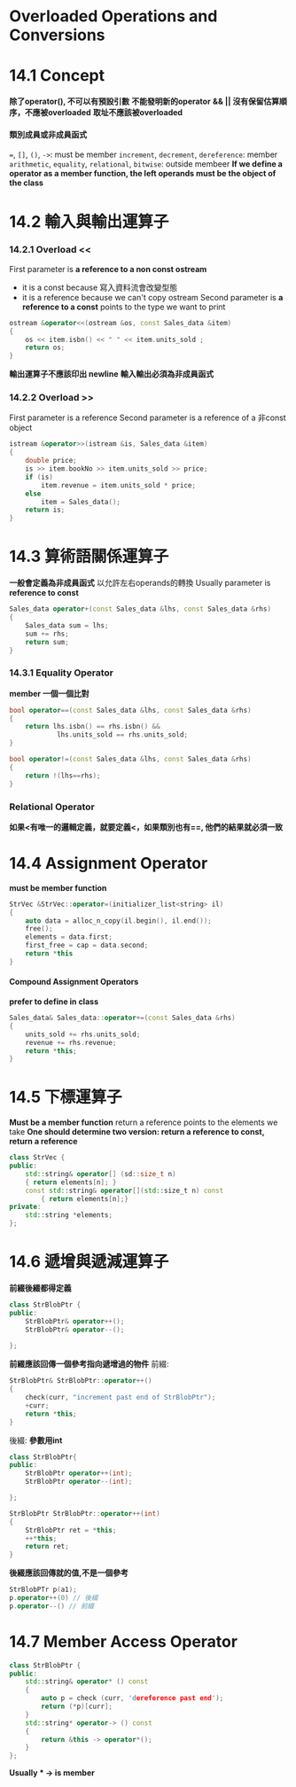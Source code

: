 # Overloaded Operations and Conversions
# 14.1 Concept
**除了operator(), 不可以有預設引數**
**不能發明新的operator**
**&& || 沒有保留估算順序，不應被overloaded**
**取址不應該被overloaded**
#### 類別成員或非成員函式
`=`, `[]`, `()`, `->`: must be member
`increment`, `decrement`, `dereference`: member
`arithmetic`, `equality`, `relational`, `bitwise`: outside membeer
**If we define a operator as a member function, the left operands must be the object of the class**
# 14.2 輸入與輸出運算子
### 14.2.1 Overload <<
First parameter is **a reference to a non const ostream**
- it is a const because 寫入資料流會改變型態 
- it is a reference because we can't copy ostream
Second parameter is **a reference to a const** points to the type we want to print

```cpp
ostream &operator<<(ostream &os, const Sales_data &item)
{
    os << item.isbn() << " " << item.units_sold ;
    return os;
}
```
**輸出運算子不應該印出 newline**
**輸入輸出必須為非成員函式**

### 14.2.2 Overload >>
First parameter is  a reference 
Second parameter is a reference of a 非const object
```cpp
istream &operator>>(istream &is, Sales_data &item)
{
    double price;
    is >> item.bookNo >> item.units_sold >> price;
    if (is)
        item.revenue = item.units_sold * price;
    else
        item = Sales_data();
    return is;
}
```
# 14.3 算術語關係運算子
**一般會定義為非成員函式** 以允許左右operands的轉換
Usually parameter is **reference to const**
```cpp
Sales_data operator+(const Sales_data &lhs, const Sales_data &rhs)
{
    Sales_data sum = lhs;
    sum += rhs;
    return sum;
}
```
### 14.3.1 Equality Operator
**member 一個一個比對**
```cpp
bool operator==(const Sales_data &lhs, const Sales_data &rhs)
{
    return lhs.isbn() == rhs.isbn() &&
            lhs.units_sold == rhs.units_sold;
}

bool operator!=(const Sales_data &lhs, const Sales_data &rhs)
{
    return !(lhs==rhs);
}
```
### Relational Operator
**如果<有唯一的邏輯定義，就要定義<，如果類別也有==,  他們的結果就必須一致**
# 14.4 Assignment Operator
**must be member function**
```cpp
StrVec &StrVec::operator=(initializer_list<string> il)
{
    auto data = alloc_n_copy(il.begin(), il.end());
    free();
    elements = data.first;
    first_free = cap = data.second;
    return *this
}
```
#### Compound Assignment Operators
**prefer to define in class**
```cpp
Sales_data& Sales_data::operator+=(const Sales_data &rhs)
{
    units_sold += rhs.units_sold;
    revenue += rhs.revenue;
    return *this;
}
```
# 14.5 下標運算子
**Must be a member function**
return a reference points to the elements we take
**One should determine two version: return a reference to const, return a reference**
```cpp
class StrVec {
public: 
    std::string& operator[] (sd::size_t n)
    { return elements[n]; }
    const std::string& operator[](std::size_t n) const 
        { return elements[n];}
private:
    std::string *elements;
};
```
# 14.6 遞增與遞減運算子
**前綴後綴都得定義**
```cpp
class StrBlobPtr {
public:
    StrBlobPtr& operator++();
    StrBlobPtr& operator--();
    
};
```
**前綴應該回傳一個參考指向遞增過的物件**
前綴:
```cpp
StrBlobPtr& StrBlobPtr::operator++()
{
    check(curr, "increment past end of StrBlobPtr");
    +curr;
    return *this;
}
```
後綴:
**參數用int**
```cpp
class StrBlobPtr{
public:
    StrBlobPtr operator++(int);
    StrBlobPtr operator--(int);

};

StrBlobPtr StrBlobPtr::operator++(int)
{
    StrBlobPtr ret = *this;
    ++*this;
    return ret;
}
```
**後綴應該回傳就的值,不是一個參考**
```cpp
StrBlobPTr p(a1);
p.operator++(0) // 後綴
p.operator--() // 前綴

```
# 14.7 Member Access Operator
```cpp
class StrBlobPtr {
public:
    std::string& operator* () const
    {
        auto p = check (curr, 'dereference past end');
        return (*p)[curr];
    }
    std::string* operator-> () const
    {
        return &this -> operator*();
    }
};
```
**Usually * -> is member**


















